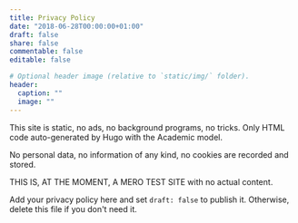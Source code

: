 ```yaml
---
title: Privacy Policy
date: "2018-06-28T00:00:00+01:00"
draft: false
share: false
commentable: false
editable: false

# Optional header image (relative to `static/img/` folder).
header:
  caption: ""
  image: ""
---
```

This site is static, no ads, no background programs, no tricks. Only HTML code auto-generated by Hugo with the Academic model.

No personal data, no information of any kind, no cookies are recorded and stored.

THIS IS, AT THE MOMENT, A MERO TEST SITE with no actual content.

Add your privacy policy here and set `draft: false` to publish it. Otherwise, delete this file if you don't need it.
